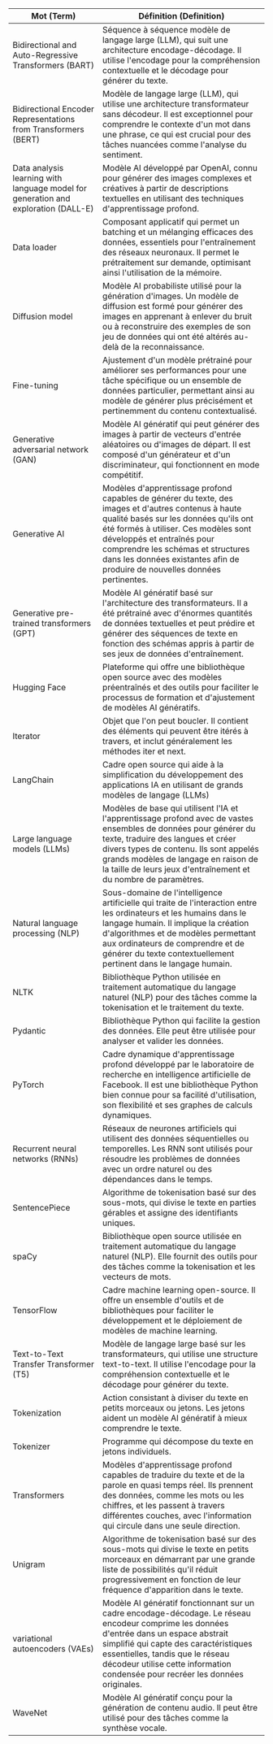 | Mot (Term)            | Définition (Definition)                                                                 |
|-----------------------|------------------------------------------------------------------------------------------|
| Bidirectional and Auto-Regressive Transformers (BART) | Séquence à séquence modèle de langage large (LLM), qui suit une architecture encodage-décodage. Il utilise l'encodage pour la compréhension contextuelle et le décodage pour générer du texte. |
| Bidirectional Encoder Representations from Transformers (BERT) | Modèle de langage large (LLM), qui utilise une architecture transformateur sans décodeur. Il est exceptionnel pour comprendre le contexte d'un mot dans une phrase, ce qui est crucial pour des tâches nuancées comme l'analyse du sentiment. |
| Data analysis learning with language model for generation and exploration (DALL-E) | Modèle AI développé par OpenAI, connu pour générer des images complexes et créatives à partir de descriptions textuelles en utilisant des techniques d'apprentissage profond. |
| Data loader            | Composant applicatif qui permet un batching et un mélanging efficaces des données, essentiels pour l'entraînement des réseaux neuronaux. Il permet le prétraitement sur demande, optimisant ainsi l'utilisation de la mémoire. |
| Diffusion model       | Modèle AI probabiliste utilisé pour la génération d'images. Un modèle de diffusion est formé pour générer des images en apprenant à enlever du bruit ou à reconstruire des exemples de son jeu de données qui ont été altérés au-delà de la reconnaissance. |
| Fine-tuning            | Ajustement d'un modèle prétrainé pour améliorer ses performances pour une tâche spécifique ou un ensemble de données particulier, permettant ainsi au modèle de générer plus précisément et pertinemment du contenu contextualisé. |
| Generative adversarial network (GAN) | Modèle AI génératif qui peut générer des images à partir de vecteurs d'entrée aléatoires ou d'images de départ. Il est composé d'un générateur et d'un discriminateur, qui fonctionnent en mode compétitif. |
| Generative AI          | Modèles d'apprentissage profond capables de générer du texte, des images et d'autres contenus à haute qualité basés sur les données qu'ils ont été formés à utiliser. Ces modèles sont développés et entraînés pour comprendre les schémas et structures dans les données existantes afin de produire de nouvelles données pertinentes. |
| Generative pre-trained transformers (GPT) | Modèle AI génératif basé sur l'architecture des transformateurs. Il a été prétrainé avec d'énormes quantités de données textuelles et peut prédire et générer des séquences de texte en fonction des schémas appris à partir de ses jeux de données d'entraînement. |
| Hugging Face           | Plateforme qui offre une bibliothèque open source avec des modèles préentraînés et des outils pour faciliter le processus de formation et d'ajustement de modèles AI génératifs. |
| Iterator              | Objet que l'on peut boucler. Il contient des éléments qui peuvent être itérés à travers, et inclut généralement les méthodes iter et next. |
| LangChain             | Cadre open source qui aide à la simplification du développement des applications IA en utilisant de grands modèles de langage (LLMs) |
| Large language models (LLMs) | Modèles de base qui utilisent l'IA et l'apprentissage profond avec de vastes ensembles de données pour générer du texte, traduire des langues et créer divers types de contenu. Ils sont appelés grands modèles de langage en raison de la taille de leurs jeux d'entraînement et du nombre de paramètres. |
| Natural language processing (NLP) | Sous-domaine de l'intelligence artificielle qui traite de l'interaction entre les ordinateurs et les humains dans le langage humain. Il implique la création d'algorithmes et de modèles permettant aux ordinateurs de comprendre et de générer du texte contextuellement pertinent dans le langage humain. |
| NLTK                  | Bibliothèque Python utilisée en traitement automatique du langage naturel (NLP) pour des tâches comme la tokenisation et le traitement du texte. |
| Pydantic              | Bibliothèque Python qui facilite la gestion des données. Elle peut être utilisée pour analyser et valider les données. |
| PyTorch               | Cadre dynamique d'apprentissage profond développé par le laboratoire de recherche en intelligence artificielle de Facebook. Il est une bibliothèque Python bien connue pour sa facilité d'utilisation, son flexibilité et ses graphes de calculs dynamiques. |
| Recurrent neural networks (RNNs) | Réseaux de neurones artificiels qui utilisent des données séquentielles ou temporelles. Les RNN sont utilisés pour résoudre les problèmes de données avec un ordre naturel ou des dépendances dans le temps. |
| SentencePiece         | Algorithme de tokenisation basé sur des sous-mots, qui divise le texte en parties gérables et assigne des identifiants uniques. |
| spaCy                 | Bibliothèque open source utilisée en traitement automatique du langage naturel (NLP). Elle fournit des outils pour des tâches comme la tokenisation et les vecteurs de mots. |
| TensorFlow            | Cadre machine learning open-source. Il offre un ensemble d'outils et de bibliothèques pour faciliter le développement et le déploiement de modèles de machine learning. |
| Text-to-Text Transfer Transformer (T5) | Modèle de langage large basé sur les transformateurs, qui utilise une structure text-to-text. Il utilise l'encodage pour la compréhension contextuelle et le décodage pour générer du texte. |
| Tokenization         | Action consistant à diviser du texte en petits morceaux ou jetons. Les jetons aident un modèle AI génératif à mieux comprendre le texte. |
| Tokenizer             | Programme qui décompose du texte en jetons individuels. |
| Transformers          | Modèles d'apprentissage profond capables de traduire du texte et de la parole en quasi temps réel. Ils prennent des données, comme les mots ou les chiffres, et les passent à travers différentes couches, avec l'information qui circule dans une seule direction. |
| Unigram               | Algorithme de tokenisation basé sur des sous-mots qui divise le texte en petits morceaux en démarrant par une grande liste de possibilités qu'il réduit progressivement en fonction de leur fréquence d'apparition dans le texte. |
| variational autoencoders (VAEs) | Modèle AI génératif fonctionnant sur un cadre encodage-décodage. Le réseau encodeur comprime les données d'entrée dans un espace abstrait simplifié qui capte des caractéristiques essentielles, tandis que le réseau décodeur utilise cette information condensée pour recréer les données originales. |
| WaveNet               | Modèle AI génératif conçu pour la génération de contenu audio. Il peut être utilisé pour des tâches comme la synthèse vocale. |
```